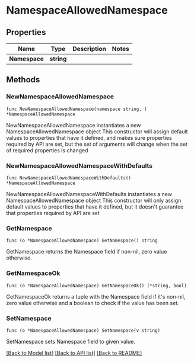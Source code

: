# NamespaceAllowedNamespace

## Properties

Name | Type | Description | Notes
------------ | ------------- | ------------- | -------------
**Namespace** | **string** |  | 

## Methods

### NewNamespaceAllowedNamespace

`func NewNamespaceAllowedNamespace(namespace string, ) *NamespaceAllowedNamespace`

NewNamespaceAllowedNamespace instantiates a new NamespaceAllowedNamespace object
This constructor will assign default values to properties that have it defined,
and makes sure properties required by API are set, but the set of arguments
will change when the set of required properties is changed

### NewNamespaceAllowedNamespaceWithDefaults

`func NewNamespaceAllowedNamespaceWithDefaults() *NamespaceAllowedNamespace`

NewNamespaceAllowedNamespaceWithDefaults instantiates a new NamespaceAllowedNamespace object
This constructor will only assign default values to properties that have it defined,
but it doesn't guarantee that properties required by API are set

### GetNamespace

`func (o *NamespaceAllowedNamespace) GetNamespace() string`

GetNamespace returns the Namespace field if non-nil, zero value otherwise.

### GetNamespaceOk

`func (o *NamespaceAllowedNamespace) GetNamespaceOk() (*string, bool)`

GetNamespaceOk returns a tuple with the Namespace field if it's non-nil, zero value otherwise
and a boolean to check if the value has been set.

### SetNamespace

`func (o *NamespaceAllowedNamespace) SetNamespace(v string)`

SetNamespace sets Namespace field to given value.



[[Back to Model list]](../README.md#documentation-for-models) [[Back to API list]](../README.md#documentation-for-api-endpoints) [[Back to README]](../README.md)


